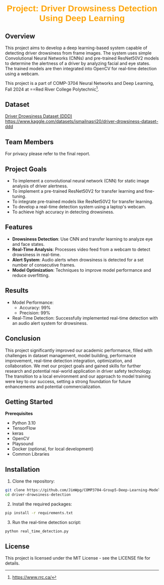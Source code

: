# <center><font face="Helvetica" font color=orange>Project: Driver Drowsiness Detection Using Deep Learning</font></center>

## Overview
This project aims to develop a deep learning-based system capable of detecting driver drowsiness from frame images. The system uses simple Convolutional Neural Networks (CNNs) and pre-trained ResNet50V2 models to determine the alertness of a driver by analyzing facial and eye states. The trained models are then integrated into OpenCV for real-time detection using a webcam.

This project is a part of COMP-3704 Neural Networks and Deep Learning, Fall 2024 at ==Red River College Polytechnic[^1].

## Dataset
[Driver Drowsiness Dataset (DDD)](https://www.kaggle.com/datasets/ismailnasri20/driver-drowsiness-dataset-ddd)<br>
https://www.kaggle.com/datasets/ismailnasri20/driver-drowsiness-dataset-ddd

## Team Members
For privacy please refer to the final report.

## Project Goals

- To implement a convolutional neural network (CNN) for static image analysis of driver alertness.
- To implement a pre-trained ResNet50V2 for transfer learning and fine-tuning.
- To integrate pre-trained models like ResNet50V2 for transfer learning.
- To develop a real-time detection system using a laptop's webcam.
- To achieve high accuracy in detecting drowsiness.

## Features

- **Drowsiness Detection**: Use CNN and transfer learning to analyze eye and face states.
- **Real-Time Analysis**: Processes video feed from a webcam to detect drowsiness in real-time.
- **Alert System**: Audio alerts when drowsiness is detected for a set number of consecutive frames.
- **Model Optimization**: Techniques to improve model performance and reduce overfitting.
  
## Results
- Model Performance:
    - Accuracy: 99%
    - Precision: 99%
- Real-Time Detection: Successfully implemented real-time detection with an audio alert system for drowsiness.
## Conclusion
This project significantly improved our academic performance, filled with challenges in dataset management, model building, performance improvement, real-time detection integration, optimization, and collaboration. We met our project goals and gained skills for further research and potential real-world application in driver safety technology. The transition to a local environment and our approach to model training were key to our success, setting a strong foundation for future enhancements and potential commercialization.

## Getting Started
**Prerequisites**
- Python 3.10
- TensorFlow
- keras
- OpenCV
- Playsound
- Docker (optional, for local development)
- Common Libraries
## Installation
1. Clone the repository:
```bash
git clone https://github.com/JimWpg/COMP3704-Group5-Deep-Learning-Model-for-Driver-Drowsiness-Detection.git
cd driver-drowsiness-detection
```
2. Install the required packages:
```bash
pip install -r requirements.txt
```
3. Run the real-time detection script:
```bash
python real_time_detection.py
```
## License
This project is licensed under the MIT License - see the LICENSE file for details.

[^1]: https://www.rrc.ca/